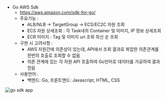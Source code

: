 - Go AWS Sdk
  - https://aws.amazon.com/sdk-for-go/
  - 주요기능 : 
    - ALB/NLB -> TargetGroup -> ECS/EC2C 자원 조회
    - ECS 자원 상세조회 : 각 Task내의 Container 및 이미지, IP 정보 상세조회
    - ECR 이미지 : Tag 및 이미지 uri 조회 최신 순 조회
  - 구현 시 고려사항 :
    - AWS 자원간에 의존성이 있는데, API에서 조회 결과로 복잡한 의존관계를 한번의 호출로 조회할 수 없음
    - 의존 관계에 있는 각 자원 API 호출하여 Go언어로 데이터를 가공하여 결과 얻음
  - 사용언어 :
    - 백엔드: Go, 프론트엔드: Javascript, HTML, CSS

![go sdk app](Animation.gif)
